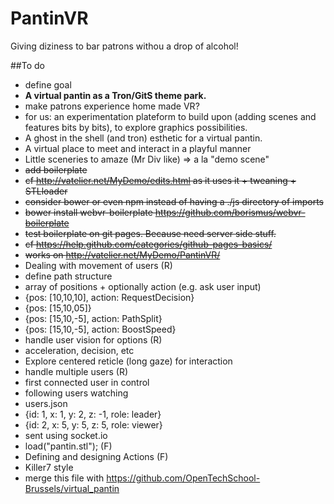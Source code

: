 # PantinVR
Giving diziness to bar patrons withou a drop of alcohol!

##To do
* define goal
 * **A virtual pantin as a Tron/GitS theme park.**
 * make patrons experience home made VR?
 * for us: an experimentation plateform to build upon (adding scenes and features bits by bits), to explore graphics possibilities.
 * A ghost in the shell (and tron) esthetic for a virtual pantin.
 * A virtual place to meet and interact in a playful manner
 * Little sceneries to amaze (Mr Div like) => a la "demo scene"
* <del>add boilerplate
 * <del>cf http://vatelier.net/MyDemo/edits.html as it uses it + tweaning + STLloader
 * <del>consider bower or even npm instead of having a ./js directory of imports
  * <del>bower install webvr-boilerplate https://github.com/borismus/webvr-boilerplate
* <del>test boilerplate on git pages. Because need server side stuff.
 * <del>cf https://help.github.com/categories/github-pages-basics/
 * <del>works on http://vatelier.net/MyDemo/PantinVR/
* Dealing with movement of users (R)
 * define path structure
  * array of positions + optionally action (e.g. ask user input)
   * {pos: [10,10,10], action: RequestDecision}
   * {pos: [15,10,05]}
   * {pos: [15,10,-5], action: PathSplit}
   * {pos: [15,10,-5], action: BoostSpeed}
 * handle user vision for options (R)
  * acceleration, decision, etc
  * Explore centered reticle (long gaze) for interaction
* handle multiple users (R)
 * first connected user in control
 * following users watching
 * users.json
  * {id: 1, x: 1, y: 2, z: -1, role: leader}
  * {id: 2, x: 5, y: 5, z: 5, role: viewer}
 * sent using socket.io
* load("pantin.stl"); (F)
* Defining and designing Actions (F)
 * Killer7 style
* merge this file with https://github.com/OpenTechSchool-Brussels/virtual_pantin
